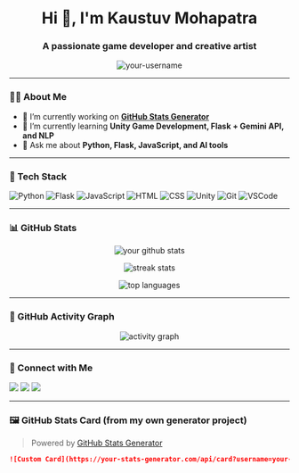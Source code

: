 <h1 align="center">Hi 👋, I'm Kaustuv Mohapatra</h1>
<h3 align="center">A passionate game developer and creative artist</h3>

<p align="center">
  <img src="https://komarev.com/ghpvc/?username=your-username&label=Profile%20views&color=0e75b6&style=flat" alt="your-username" />
</p>

---

### 🧑‍💻 About Me

- 🔭 I’m currently working on **[GitHub Stats Generator](https://github.com/KaustuvMohapatra/github-stats-generator)**  
- 🌱 I’m currently learning **Unity Game Development, Flask + Gemini API, and NLP**  
- 💬 Ask me about **Python, Flask, JavaScript, and AI tools**  

---

### 🧰 Tech Stack

![Python](https://img.shields.io/badge/-Python-3776AB?logo=python&logoColor=white&style=flat)
![Flask](https://img.shields.io/badge/-Flask-000000?logo=flask&logoColor=white&style=flat)
![JavaScript](https://img.shields.io/badge/-JavaScript-F7DF1E?logo=javascript&logoColor=black&style=flat)
![HTML](https://img.shields.io/badge/-HTML5-E34F26?logo=html5&logoColor=white&style=flat)
![CSS](https://img.shields.io/badge/-CSS3-1572B6?logo=css3&logoColor=white&style=flat)
![Unity](https://img.shields.io/badge/-Unity-000000?logo=unity&logoColor=white&style=flat)
![Git](https://img.shields.io/badge/-Git-F05032?logo=git&logoColor=white&style=flat)
![VSCode](https://img.shields.io/badge/-VS%20Code-007ACC?logo=visual-studio-code&logoColor=white&style=flat)

---

### 📊 GitHub Stats

<p align="center">
  <img src="https://github-readme-stats.vercel.app/api?username=KaustuvMohapatra&show_icons=true&theme=radical" alt="your github stats" />
</p>

<p align="center">
  <img src="https://github-readme-streak-stats.herokuapp.com/?user=KaustuvMohapatra&theme=radical" alt="streak stats" />
</p>

<p align="center">
  <img src="https://github-readme-stats.vercel.app/api/top-langs/?username=KaustuvMohapatra&layout=compact&theme=radical" alt="top languages" />
</p>

---

### 🚀 GitHub Activity Graph

<p align="center">
  <img src="https://github-readme-activity-graph.vercel.app/graph?username=KaustuvMohapatra&theme=react-dark&area=true&hide_border=true" alt="activity graph" />
</p>

---

### 🔗 Connect with Me

<p align="left">
  <a href="[https://twitter.com/your_twitter](https://x.com/KaustuvM1)" target="blank"><img src="https://img.shields.io/badge/Twitter-1DA1F2?style=flat&logo=twitter&logoColor=white"/></a>
  <a href="[https://linkedin.com/in/your-linkedin](https://www.linkedin.com/in/kaustuv-mohapatra-b0538428b/)" target="blank"><img src="https://img.shields.io/badge/LinkedIn-0077B5?style=flat&logo=linkedin&logoColor=white"/></a>
  <a href="https://discord.com/users/zeusmonsterx" target="blank"><img src="https://img.shields.io/badge/Discord-7289DA?style=flat&logo=discord&logoColor=white"/></a>
</p>

---

### 🖼️ GitHub Stats Card (from my own generator project)

> Powered by [GitHub Stats Generator](https://github.com/KaustuvMohapatra/github-stats-generator)

```markdown
![Custom Card](https://your-stats-generator.com/api/card?username=your-username&theme=cyberpunk)
